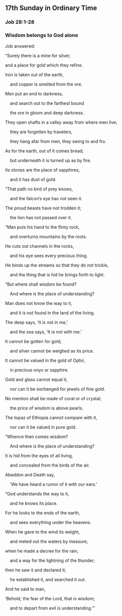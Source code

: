 ## 17th Sunday in Ordinary Time

### Job 28:1-28

### Wisdom belongs to God alone

Job answered:

“Surely there is a mine for silver,

and a place for gold which they refine.

Iron is taken out of the earth,

    and copper is smelted from the ore.

Men put an end to darkness,

    and search out to the farthest bound

    the ore in gloom and deep darkness.

They open shafts in a valley away from where men live;

    they are forgotten by travelers,

    they hang afar from men, they swing to and fro.

As for the earth, out of it comes bread;

    but underneath it is turned up as by fire.

Its stones are the place of sapphires,

    and it has dust of gold.

“That path no bird of prey knows,

    and the falcon’s eye has not seen it.

The proud beasts have not trodden it;

    the lion has not passed over it.

“Man puts his hand to the flinty rock,

    and overturns mountains by the roots.

He cuts out channels in the rocks,

    and his eye sees every precious thing.

He binds up the streams so that they do not trickle,

    and the thing that is hid he brings forth to light.

“But where shall wisdom be found?

    And where is the place of understanding?

Man does not know the way to it,

    and it is not found in the land of the living.

The deep says, ‘It is not in me,’

    and the sea says, ‘It is not with me.’

It cannot be gotten for gold,

    and silver cannot be weighed as its price.

It cannot be valued in the gold of Ophir,

    in precious onyx or sapphire.

Gold and glass cannot equal it,

    nor can it be exchanged for jewels of fine gold.

No mention shall be made of coral or of crystal;

    the price of wisdom is above pearls.

The topaz of Ethiopia cannot compare with it,

    nor can it be valued in pure gold.

“Whence then comes wisdom?

    And where is the place of understanding?

It is hid from the eyes of all living,

    and concealed from the birds of the air.

Abaddon and Death say,

    ‘We have heard a rumor of it with our ears.’

“God understands the way to it,

    and he knows its place.

For he looks to the ends of the earth,

    and sees everything under the heavens.

When he gave to the wind its weight,

    and meted out the waters by measure;

when he made a decree for the rain,

    and a way for the lightning of the thunder;

then he saw it and declared it;

    he established it, and searched it out.

And he said to man,

‘Behold, the fear of the Lord, that is wisdom;

    and to depart from evil is understanding.’”